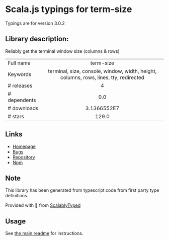 
# Scala.js typings for term-size

Typings are for version 3.0.2

## Library description:
Reliably get the terminal window size (columns & rows)

|                    |                 |
| ------------------ | :-------------: |
| Full name          | term-size |
| Keywords           | terminal, size, console, window, width, height, columns, rows, lines, tty, redirected |
| # releases         | 4 |
| # dependents       | 0.0 |
| # downloads        | 3.1366552E7 |
| # stars            | 129.0 |

## Links
- [Homepage](https://github.com/sindresorhus/term-size#readme)
- [Bugs](https://github.com/sindresorhus/term-size/issues)
- [Repository](https://github.com/sindresorhus/term-size)
- [Npm](https://www.npmjs.com/package/term-size)
    


## Note
This library has been generated from typescript code from first party type definitions.

Provided with :purple_heart: from [ScalablyTyped](https://github.com/oyvindberg/ScalablyTyped)

## Usage
See [the main readme](../../readme.md) for instructions.


